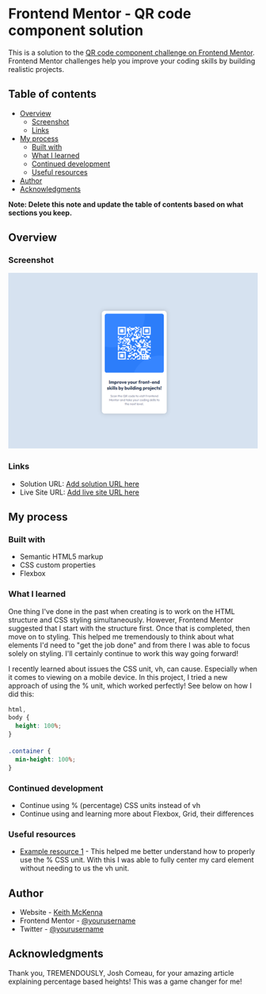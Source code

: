 # Frontend Mentor - QR code component solution

This is a solution to the [QR code component challenge on Frontend Mentor](https://www.frontendmentor.io/challenges/qr-code-component-iux_sIO_H). Frontend Mentor challenges help you improve your coding skills by building realistic projects.

## Table of contents

- [Overview](#overview)
  - [Screenshot](#screenshot)
  - [Links](#links)
- [My process](#my-process)
  - [Built with](#built-with)
  - [What I learned](#what-i-learned)
  - [Continued development](#continued-development)
  - [Useful resources](#useful-resources)
- [Author](#author)
- [Acknowledgments](#acknowledgments)

**Note: Delete this note and update the table of contents based on what sections you keep.**

## Overview

### Screenshot

![](./images/QRCode-Screenshot.png)

### Links

- Solution URL: [Add solution URL here](https://github.com/Grill3dCheese/FEM-QRCode)
- Live Site URL: [Add live site URL here](https://grill3dcheese.github.io/FEM-QRCode/)

## My process

### Built with

- Semantic HTML5 markup
- CSS custom properties
- Flexbox

### What I learned

One thing I've done in the past when creating is to work on the HTML structure and CSS styling simultaneously. However, Frontend Mentor suggested that I start with the structure first. Once that is completed, then move on to styling. This helped me tremendously to think about what elements I'd need to "get the job done" and from there I was able to focus solely on styling. I'll certainly continue to work this way going forward!

I recently learned about issues the CSS unit, vh, can cause. Especially when it comes to viewing on a mobile device. In this project, I tried a new approach of using the % unit, which worked perfectly! See below on how I did this:

```css
html,
body {
  height: 100%;
}

.container {
  min-height: 100%;
}
```

### Continued development

- Continue using % (percentage) CSS units instead of vh
- Continue using and learning more about Flexbox, Grid, their differences

### Useful resources

- [Example resource 1](https://www.joshwcomeau.com/css/custom-css-reset/#digit-percentage-based-heights) - This helped me better understand how to properly use the % CSS unit. With this I was able to fully center my card element without needing to us the vh unit.

## Author

- Website - [Keith McKenna](https://www.keithmckenna.com)
- Frontend Mentor - [@yourusername](https://www.frontendmentor.io/profile/Grill3dCheese)
- Twitter - [@yourusername](https://www.twitter.com/keithmckenna)

## Acknowledgments

Thank you, TREMENDOUSLY, Josh Comeau, for your amazing article explaining percentage based heights! This was a game changer for me!
